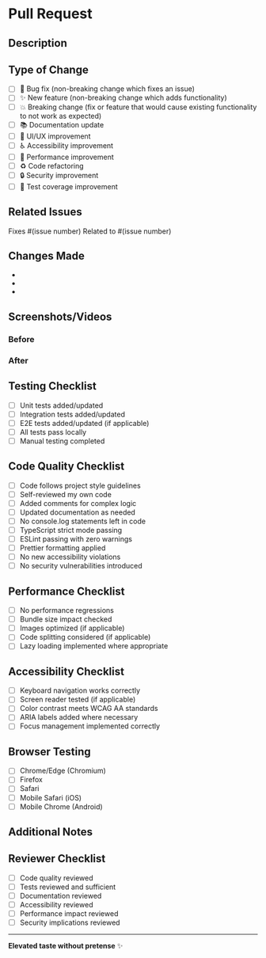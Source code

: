 # Pull Request

## Description
<!-- Provide a brief description of the changes in this PR -->

## Type of Change
<!-- Mark the relevant option with an "x" -->

- [ ] 🐛 Bug fix (non-breaking change which fixes an issue)
- [ ] ✨ New feature (non-breaking change which adds functionality)
- [ ] 💥 Breaking change (fix or feature that would cause existing functionality to not work as expected)
- [ ] 📚 Documentation update
- [ ] 🎨 UI/UX improvement
- [ ] ♿ Accessibility improvement
- [ ] 🚀 Performance improvement
- [ ] ♻️ Code refactoring
- [ ] 🔒 Security improvement
- [ ] 🧪 Test coverage improvement

## Related Issues
<!-- Link to related issues -->
Fixes #(issue number)
Related to #(issue number)

## Changes Made
<!-- List the specific changes made in this PR -->

- 
- 
- 

## Screenshots/Videos
<!-- If applicable, add screenshots or videos to help explain your changes -->

### Before


### After



## Testing Checklist
<!-- Mark completed items with an "x" -->

- [ ] Unit tests added/updated
- [ ] Integration tests added/updated
- [ ] E2E tests added/updated (if applicable)
- [ ] All tests pass locally
- [ ] Manual testing completed

## Code Quality Checklist
<!-- Mark completed items with an "x" -->

- [ ] Code follows project style guidelines
- [ ] Self-reviewed my own code
- [ ] Added comments for complex logic
- [ ] Updated documentation as needed
- [ ] No console.log statements left in code
- [ ] TypeScript strict mode passing
- [ ] ESLint passing with zero warnings
- [ ] Prettier formatting applied
- [ ] No new accessibility violations
- [ ] No security vulnerabilities introduced

## Performance Checklist
<!-- Mark completed items with an "x" -->

- [ ] No performance regressions
- [ ] Bundle size impact checked
- [ ] Images optimized (if applicable)
- [ ] Code splitting considered (if applicable)
- [ ] Lazy loading implemented where appropriate

## Accessibility Checklist
<!-- Mark completed items with an "x" -->

- [ ] Keyboard navigation works correctly
- [ ] Screen reader tested (if applicable)
- [ ] Color contrast meets WCAG AA standards
- [ ] ARIA labels added where necessary
- [ ] Focus management implemented correctly

## Browser Testing
<!-- Mark browsers you've tested on -->

- [ ] Chrome/Edge (Chromium)
- [ ] Firefox
- [ ] Safari
- [ ] Mobile Safari (iOS)
- [ ] Mobile Chrome (Android)

## Additional Notes
<!-- Add any additional notes, context, or information for reviewers -->

## Reviewer Checklist
<!-- For reviewers - do not edit -->

- [ ] Code quality reviewed
- [ ] Tests reviewed and sufficient
- [ ] Documentation reviewed
- [ ] Accessibility reviewed
- [ ] Performance impact reviewed
- [ ] Security implications reviewed

---
**Elevated taste without pretense** ✨
